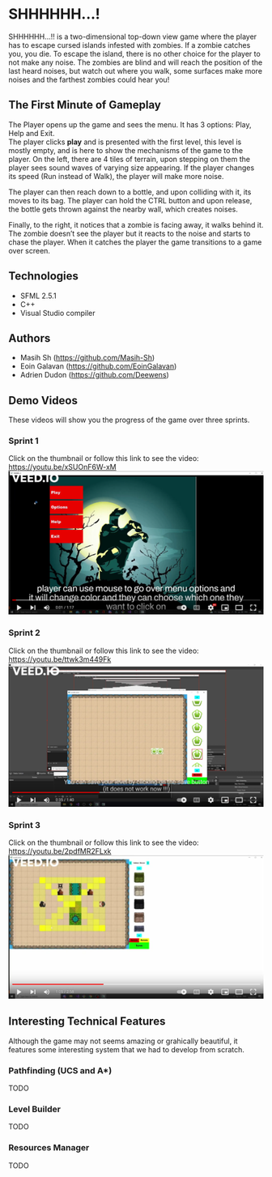 # SHHHHHH...!

SHHHHHH...!! is a two-dimensional top-down view game where the player has to escape cursed islands infested with zombies. If a zombie catches you, you die. To escape the island, there is no other choice for the player to not make any noise. The zombies are blind and will reach the position of the last heard noises, but watch out where you walk, some surfaces make more noises and the farthest zombies could hear you!

## The First Minute of Gameplay

The Player opens up the game and sees the menu. It has 3 options: Play, Help and Exit.  
The player clicks **play** and is presented with the first level, this level is mostly empty, and is here to show the mechanisms of the game to the player. On the left, there are 4 tiles of terrain, upon stepping on them the player sees sound waves of varying size appearing. If the player changes its speed (Run instead of Walk), the player will make more noise.   

The player can then reach down to a bottle, and upon colliding with it, its moves to its bag. The player can hold the CTRL button and upon release, the bottle gets thrown against the nearby wall, which creates noises.   

Finally, to the right, it notices that a zombie is facing away, it walks behind it. The zombie doesn’t see the player but it reacts to the noise and starts to chase the player. When it catches the player the game transitions to a game over screen.

## Technologies

* SFML 2.5.1
* C++
* Visual Studio compiler

## Authors

* Masih Sh (https://github.com/Masih-Sh)
* Eoin Galavan (https://github.com/EoinGalavan)
* Adrien Dudon (https://github.com/Deewens)

## Demo Videos

These videos will show you the progress of the game over three sprints.

### Sprint 1
Click on the thumbnail or follow this link to see the video: https://youtu.be/xSUOnF6W-xM
[![Sprint 1 Video](Documentations/Videos/sprint_1-thumbnail.png)](https://youtu.be/xSUOnF6W-xM)

### Sprint 2
Click on the thumbnail or follow this link to see the video: https://youtu.be/ttwk3m449Fk
[![Sprint 2 Video](Documentations/Videos/sprint_2-thumbnail.png)](https://youtu.be/ttwk3m449Fk)

### Sprint 3
Click on the thumbnail or follow this link to see the video: https://youtu.be/2pdfMR2FLxk
[![Sprint 3 Video](Documentations/Videos/sprint_3-thumbnail.png)](https://youtu.be/2pdfMR2FLxk)

## Interesting Technical Features

Although the game may not seems amazing or grahically beautiful, it features some interesting system that we had to develop from scratch.

### Pathfinding (UCS and A*)

TODO

### Level Builder

TODO

### Resources Manager

TODO